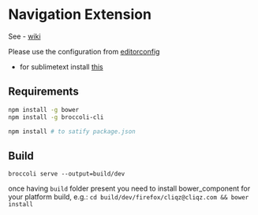 # Navigation Extension

See - [wiki](https://github.com/cliqz/navigation-extension/wiki)

Please use the configuration from [editorconfig](https://github.com/cliqz/navigation-extension/blob/master/.editorconfig)
 - for sublimetext install [this](https://github.com/sindresorhus/editorconfig-sublime)

## Requirements

```bash
npm install -g bower
npm install -g broccoli-cli

npm install # to satify package.json
```

## Build

`broccoli serve --output=build/dev`


once having `build` folder present you need to install bower_component for your platform build, e.g.:
`cd build/dev/firefox/cliqz@cliqz.com && bower install`
